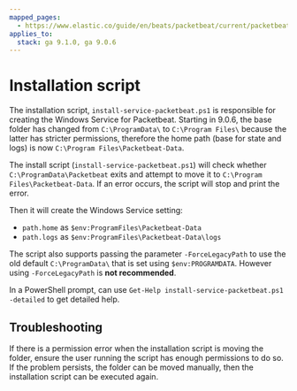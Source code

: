 ```yaml
---
mapped_pages:
  - https://www.elastic.co/guide/en/beats/packetbeat/current/packetbeat-installation-script.html
applies_to:
  stack: ga 9.1.0, ga 9.0.6
---
```


# Installation script
The installation script, `install-service-packetbeat.ps1` is responsible
for creating the Windows Service for Packetbeat. Starting in 9.0.6, the
base folder has changed from `C:\ProgramData\` to  `C:\Program Files\`
because the latter has stricter permissions, therefore the home path
(base for state and logs) is now `C:\Program Files\Packetbeat-Data`.

The install script (`install-service-packetbeat.ps1`) will check whether
`C:\ProgramData\Packetbeat` exits and attempt to move it to `C:\Program Files\Packetbeat-Data`.
If an error occurs, the script will stop and print the error.

Then it will create the Windows Service setting:
 - `path.home` as `$env:ProgramFiles\Packetbeat-Data`
 - `path.logs` as `$env:ProgramFiles\Packetbeat-Data\logs`

The script also supports passing the parameter `-ForceLegacyPath` to
use the old default `C:\ProgramData\` that is set using
`$env:PROGRAMDATA`. However using `-ForceLegacyPath` is **not
recommended**.

In a PowerShell prompt, can use `Get-Help install-service-packetbeat.ps1
-detailed` to get detailed help.

## Troubleshooting
If there is a permission error when the installation script is moving
the folder, ensure the user running the script has enough permissions
to do so. If the problem persists, the folder can be moved manually,
then the installation script can be executed again.

